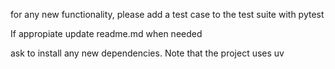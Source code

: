 for any new functionality, please add a test case to the test suite with pytest

If appropiate update readme.md when needed

ask to install any new dependencies. Note that the project uses uv
